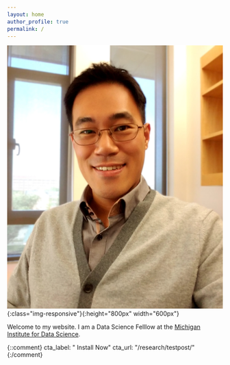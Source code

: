 ```yaml
---
layout: home
author_profile: true
permalink: /
---
```

![Me](/images/profile/my_profile_pic_office.jpg){:class="img-responsive"}{:height="800px" width="600px"}

Welcome to my website. I am a Data Science Felllow at the [Michigan Institute for Data Science](https://midas.umich.edu/).  


{::comment}
cta_label: "<i class='fas fa-download'></i> Install Now"
cta_url: "/research/testpost/"
{:/comment}